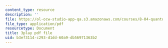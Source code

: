 ```yaml
---
content_type: resource
description: ''
file: https://ol-ocw-studio-app-qa.s3.amazonaws.com/courses/8-04-quantum-physics-i-spring-2013/b3ef3114c293d1dd60a9db56971363b2_9lX2FENOe4o.pdf
file_type: application/pdf
resourcetype: Document
title: 3play pdf file
uid: b3ef3114-c293-d1dd-60a9-db56971363b2
---
```

